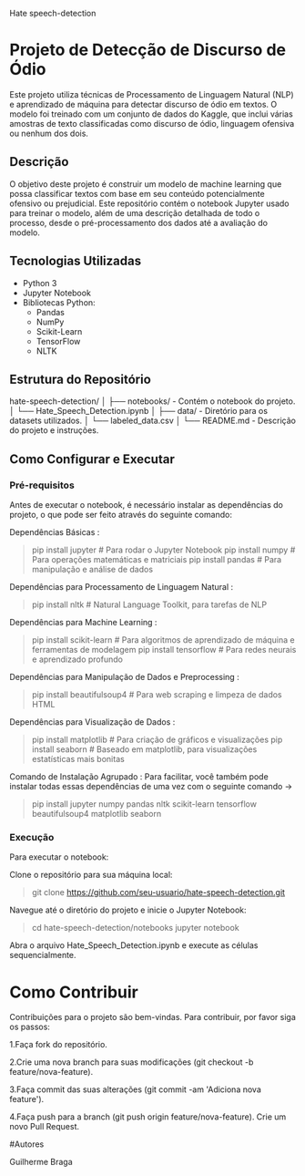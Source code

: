 Hate speech-detection

# Projeto de Detecção de Discurso de Ódio

Este projeto utiliza técnicas de Processamento de Linguagem Natural (NLP) e aprendizado de máquina para detectar discurso de ódio em textos. O modelo foi treinado com um conjunto de dados do Kaggle, que inclui várias amostras de texto classificadas como discurso de ódio, linguagem ofensiva ou nenhum dos dois.

## Descrição

O objetivo deste projeto é construir um modelo de machine learning que possa classificar textos com base em seu conteúdo potencialmente ofensivo ou prejudicial. Este repositório contém o notebook Jupyter usado para treinar o modelo, além de uma descrição detalhada de todo o processo, desde o pré-processamento dos dados até a avaliação do modelo.

## Tecnologias Utilizadas

- Python 3
- Jupyter Notebook
- Bibliotecas Python:
  - Pandas
  - NumPy
  - Scikit-Learn
  - TensorFlow
  - NLTK

## Estrutura do Repositório

hate-speech-detection/
│
├── notebooks/ - Contém o notebook do projeto.
│ └── Hate_Speech_Detection.ipynb
│
├── data/ - Diretório para os datasets utilizados.
│ └── labeled_data.csv
│
└── README.md - Descrição do projeto e instruções.


## Como Configurar e Executar

### Pré-requisitos

Antes de executar o notebook, é necessário instalar as dependências do projeto, o que pode ser feito através do seguinte comando:

Dependências Básicas :

>pip install jupyter  # Para rodar o Jupyter Notebook
>pip install numpy  # Para operações matemáticas e matriciais
>pip install pandas  # Para manipulação e análise de dados


Dependências para Processamento de Linguagem Natural :

> pip install nltk  # Natural Language Toolkit, para tarefas de NLP

Dependências para Machine Learning :

>pip install scikit-learn  # Para algoritmos de aprendizado de máquina e ferramentas de modelagem
>pip install tensorflow  # Para redes neurais e aprendizado profundo

Dependências para Manipulação de Dados e Preprocessing :

>pip install beautifulsoup4  # Para web scraping e limpeza de dados HTML

Dependências para Visualização de Dados :

>pip install matplotlib  # Para criação de gráficos e visualizações
>pip install seaborn  # Baseado em matplotlib, para visualizações estatísticas mais bonitas

Comando de Instalação Agrupado :
Para facilitar, você também pode instalar todas essas dependências de uma vez com o seguinte comando ->

> pip install jupyter numpy pandas nltk scikit-learn tensorflow beautifulsoup4 matplotlib seaborn


### Execução

Para executar o notebook:

Clone o repositório para sua máquina local:

>git clone https://github.com/seu-usuario/hate-speech-detection.git


Navegue até o diretório do projeto e inicie o Jupyter Notebook:

>cd hate-speech-detection/notebooks
jupyter notebook


Abra o arquivo Hate_Speech_Detection.ipynb e execute as células sequencialmente.

# Como Contribuir

Contribuições para o projeto são bem-vindas. Para contribuir, por favor siga os passos:

1.Faça fork do repositório.

2.Crie uma nova branch para suas modificações (git checkout -b feature/nova-feature).

3.Faça commit das suas alterações (git commit -am 'Adiciona nova feature').

4.Faça push para a branch (git push origin feature/nova-feature).
Crie um novo Pull Request.


#Autores

Guilherme Braga
